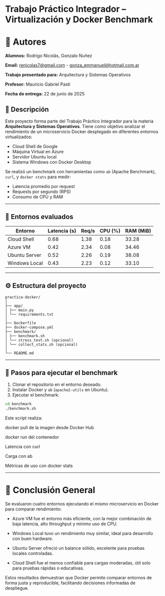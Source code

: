 # Trabajo Práctico Integrador – Virtualización y Docker Benchmark

# 🧾 Autores
**Alumnos:** Rodrigo Nicolás, Gonzalo Nuñez

**Email:** renicolas7@gmail.com - gonza_emmanuel@hotmail.com.ar

**Trabajo presentado para:** Arquitectura y Sistemas Operativos

**Profesor:** Mauricio Gabriel Pasti

**Fecha de entrega:** 22 de junio de 2025

## 📌 Descripción

Este proyecto forma parte del Trabajo Práctico Integrador para la materia **Arquitectura y Sistemas Operativos**. Tiene como objetivo analizar el rendimiento de un microservicio Docker desplegado en diferentes entornos virtualizados:

- Cloud Shell de Google
- Máquina Virtual en Azure
- Servidor Ubuntu local
- Sistema Windows con Docker Desktop

Se realizó un benchmark con herramientas como `ab` (Apache Benchmark), `curl`, y `docker stats` para medir:

- Latencia promedio por request
- Requests por segundo (RPS)
- Consumo de CPU y RAM

---

## 🧪 Entornos evaluados

| Entorno        | Latencia (s) | Req/s | CPU (%) | RAM (MiB) |
|----------------|--------------|--------|----------|------------|
| Cloud Shell    | 0.68         | 1.38   | 0.18     | 33.28      |
| Azure VM       | 0.42         | 2.34   | 0.08     | 34.46      |
| Ubuntu Server  | 0.52         | 2.26   | 0.19     | 38.08      |
| Windows Local  | 0.43         | 2.23   | 0.12     | 33.10      |

---

## ⚙️ Estructura del proyecto

```plaintext
practica-docker/
│
├── app/
│ ├── main.py
│ └── requirements.txt
│
├── Dockerfile
├── docker-compose.yml
├── benchmark/
│ ├── benchmark.sh
│ └── stress_test.sh (opcional)
│ └── collect_stats.sh (opcional)
│
└── README.md
```

---

## 🚀 Pasos para ejecutar el benchmark

1. Clonar el repositorio en el entorno deseado.
2. Instalar Docker y `ab` (`apache2-utils` en Ubuntu).
3. Ejecutar el benchmark:

```bash
cd benchmark
./benchmark.sh
```

Este script realiza:

docker pull de la imagen desde Docker Hub

docker run del contenedor

Latencia con curl

Carga con ab

Métricas de uso con docker stats

---

# 🧠 Conclusión General
Se evaluaron cuatro entornos ejecutando el mismo microservicio en Docker para comparar rendimiento:

- Azure VM fue el entorno más eficiente, con la mejor combinación de baja latencia, alto throughput y mínimo uso de CPU.

- Windows Local tuvo un rendimiento muy similar, ideal para desarrollo con buen hardware.

- Ubuntu Server ofreció un balance sólido, excelente para pruebas locales controladas.

- Cloud Shell fue el menos confiable para cargas moderadas, útil solo para pruebas rápidas o educativas.

Estos resultados demuestran que Docker permite comparar entornos de forma justa y reproducible, facilitando decisiones informadas de despliegue.